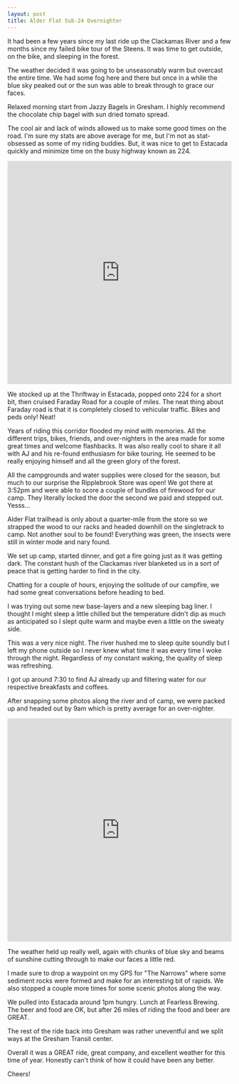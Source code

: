 ```yaml
---
layout: post
title: Alder Flat Sub-24 Overnighter
---
```


It had been a few years since my last ride up the Clackamas River and a few months since my failed bike tour of the Steens. It was time to get outside, on the bike, and sleeping in the forest. 

The weather decided it was going to be unseasonably warm but overcast the entire time. We had some fog here and there but once in a while the blue sky peaked out or the sun was able to break through to grace our faces. 

Relaxed morning start from Jazzy Bagels in Gresham. I highly recommend the chocolate chip bagel with sun dried tomato spread. 

The cool air and lack of winds allowed us to make some good times on the road. I'm sure my stats are above average for me, but I'm not as stat-obsessed as some of my riding buddies. But, it was nice to get to Estacada quickly and minimize time on the busy highway known as 224. 

<iframe src='https://rwgps-embeds.com/embeds?type=trip&id=20527056&sampleGraph=true' style='width: 1px; min-width: 100%; height: 500px; border: none;' scrolling='no'></iframe>

We stocked up at the Thriftway in Estacada, popped onto 224 for a short bit, then cruised Faraday Road for a couple of miles. The neat thing about Faraday road is that it is completely closed to vehicular traffic. Bikes and peds only! Neat!

Years of riding this corridor flooded my mind with memories. All the different trips, bikes, friends, and over-nighters in the area made for some great times and welcome flashbacks. It was also really cool to share it all with AJ and his re-found enthusiasm for bike touring. He seemed to be really enjoying himself and all the green glory of the forest. 

All the campgrounds and water supplies were closed for the season, but much to our surprise the Ripplebrook Store was open! We got there at 3:52pm and were able to score a couple of bundles of firewood for our camp. They literally locked the door the second we paid and stepped out. Yesss...

Alder Flat trailhead is only about a quarter-mile from the store so we strapped the wood to our racks and headed downhill on the singletrack to camp. Not another soul to be found! Everything was green, the insects were still in winter mode and nary found. 

We set up camp, started dinner, and got a fire going just as it was getting dark. The constant hush of the Clackamas river blanketed us in a sort of peace that is getting harder to find in the city. 

Chatting for a couple of hours, enjoying the solitude of our campfire, we had some great conversations before heading to bed. 

I was trying out some new base-layers and a new sleeping bag liner. I thought I might sleep a little chilled but the temperature didn't dip as much as anticipated so I slept quite warm and maybe even a little on the sweaty side. 

This was a very nice night. The river hushed me to sleep quite soundly but I left my phone outside so I never knew what time it was every time I woke through the night. Regardless of my constant waking, the quality of sleep was refreshing. 

I got up around 7:30 to find AJ already up and filtering water for our respective breakfasts and coffees. 

After snapping some photos along the river and of camp, we were packed up and headed out by 9am which is pretty average for an over-nighter. 
<iframe src='https://rwgps-embeds.com/embeds?type=trip&id=20527278&sampleGraph=true' style='width: 1px; min-width: 100%; height: 500px; border: none;' scrolling='no'></iframe>

The weather held up really well, again with chunks of blue sky and beams of sunshine cutting through to make our faces a little red. 

I made sure to drop a waypoint on my GPS for "The Narrows" where some sediment rocks were formed and make for an interesting bit of rapids. We also stopped a couple more times for some scenic photos along the way. 

We pulled into Estacada around 1pm hungry. Lunch at Fearless Brewing. The beer and food are OK, but after 26 miles of riding the food and beer are GREAT. 

The rest of the ride back into Gresham was rather uneventful and we split ways at the Gresham Transit center. 

Overall it was a GREAT ride, great company, and excellent weather for this time of year. Honestly can't think of how it could have been any better. 

Cheers!


